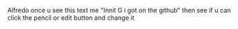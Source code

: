 Alfredo once u see this text me "Innit G i got on the github" then see if u can click the pencil or edit button and change it
